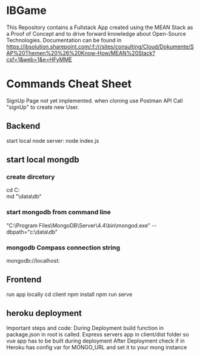 # IBGame

This Repository contains a Fullstack App created using the MEAN Stack as a Proof of Concept and to drive forward knowledge about Open-Source Technologies.
Documentation can be found in https://ibsolution.sharepoint.com/:f:/r/sites/consulting/Cloud/Dokumente/SAP%20Themen%20%26%20Know-How/MEAN%20Stack?csf=1&web=1&e=HFyMME

# Commands Cheat Sheet
SignUp Page not yet implemented. when cloning use Postman API Call "signUp" to create new User.

## Backend
start local node server: node index.js

## start local mongdb
### create dircetory
cd C:\
md "\data\db"

### start mongodb from command line
"C:\Program Files\MongoDB\Server\4.4\bin\mongod.exe" --dbpath="c:\data\db"

### mongodb Compass connection string
mongodb://localhost:<Mongo Port>

## Frontend
run app locally
cd client
npm install
npm run serve


## heroku deployment
Important steps and code:
During Deployment build function in package.json in root is called. Express servers app in client/dist folder so vue app has to be built during deployment
After Deployment check if in Heroku has config var for MONGO_URL and set it to your mong instance